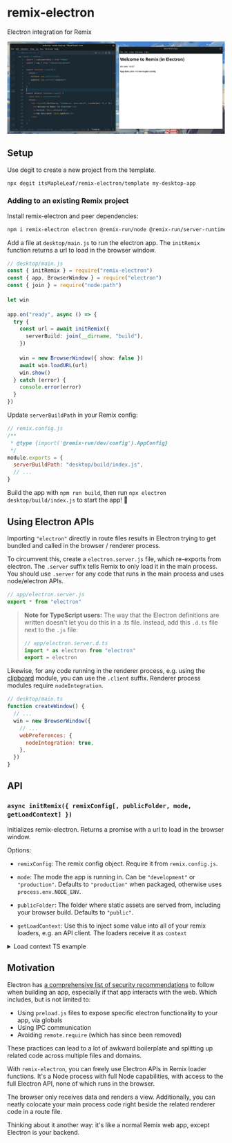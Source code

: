 # remix-electron

Electron integration for Remix

![demo screenshot](./screenshot.png)

## Setup

Use degit to create a new project from the template.

```sh
npx degit itsMapleLeaf/remix-electron/template my-desktop-app
```

### Adding to an existing Remix project

Install remix-electron and peer dependencies:

```bash
npm i remix-electron electron @remix-run/node @remix-run/server-runtime react react-dom
```

Add a file at `desktop/main.js` to run the electron app. The `initRemix` function returns a url to load in the browser window.

```ts
// desktop/main.js
const { initRemix } = require("remix-electron")
const { app, BrowserWindow } = require("electron")
const { join } = require("node:path")

let win

app.on("ready", async () => {
  try {
    const url = await initRemix({
      serverBuild: join(__dirname, "build"),
    })

    win = new BrowserWindow({ show: false })
    await win.loadURL(url)
    win.show()
  } catch (error) {
    console.error(error)
  }
})
```

Update `serverBuildPath` in your Remix config:

```js
// remix.config.js
/**
 * @type {import('@remix-run/dev/config').AppConfig}
 */
module.exports = {
  serverBuildPath: "desktop/build/index.js",
  // ...
}
```

Build the app with `npm run build`, then run `npx electron desktop/build/index.js` to start the app! 🚀

## Using Electron APIs

Importing `"electron"` directly in route files results in Electron trying to get bundled and called in the browser / renderer process.

To circumvent this, create a `electron.server.js` file, which re-exports from electron. The `.server` suffix tells Remix to only load it in the main process. You should use `.server` for any code that runs in the main process and uses node/electron APIs.

```js
// app/electron.server.js
export * from "electron"
```

> **Note for TypeScript users:** The way that the Electron definitions are written doesn't let you do this in a .ts file. Instead, add this `.d.ts` file next to the `.js` file:
>
> ```ts
> // app/electron.server.d.ts
> import * as electron from "electron"
> export = electron
> ```

Likewise, for any code running in the renderer process, e.g. using the [clipboard](https://www.electronjs.org/docs/latest/api/clipboard) module, you can use the `.client` suffix. Renderer process modules require `nodeIntegration`.

```js
// desktop/main.ts
function createWindow() {
  // ...
  win = new BrowserWindow({
    // ...
    webPreferences: {
      nodeIntegration: true,
    },
  })
}
```

## API

### `async initRemix({ remixConfig[, publicFolder, mode, getLoadContext] })`

Initializes remix-electron. Returns a promise with a url to load in the browser window.

Options:

- `remixConfig`: The remix config object. Require it from `remix.config.js`.

- `mode`: The mode the app is running in. Can be `"development"` or `"production"`. Defaults to `"production"` when packaged, otherwise uses `process.env.NODE_ENV`.

- `publicFolder`: The folder where static assets are served from, including your browser build. Defaults to `"public"`.

- `getLoadContext`: Use this to inject some value into all of your remix loaders, e.g. an API client. The loaders receive it as `context`

<details>
<summary>Load context TS example</summary>

**app/context.ts**

```ts
import type * as remix from "@remix-run/server-runtime"

// your context type
export type LoadContext = {
  secret: string
}

// a custom data function args type to use for loaders/actions
export type DataFunctionArgs = Omit<remix.DataFunctionArgs, "context"> & {
  context: LoadContext
}
```

**desktop/main.js**

```ts
const url = await initRemix({
  // ...

  /** @type {import("~/context").LoadContext} */
  getLoadContext: () => ({
    secret: "123",
  }),
})
```

In a route file:

```ts
import type { DataFunctionArgs, LoadContext } from "~/context"

export async function loader({ context }: DataFunctionArgs) {
  // do something with context
}
```

</details>

## Motivation

Electron has [a comprehensive list of security recommendations](https://www.electronjs.org/docs/latest/tutorial/security) to follow when building an app, especially if that app interacts with the web. Which includes, but is not limited to:

- Using `preload.js` files to expose specific electron functionality to your app, via globals
- Using IPC communication
- Avoiding `remote.require` (which has since been removed)

These practices can lead to a lot of awkward boilerplate and splitting up related code across multiple files and domains.

With `remix-electron`, you can freely use Electron APIs in Remix loader functions. It's a Node process with full Node capabilities, with access to the full Electron API, none of which runs in the browser.

The browser only receives data and renders a view. Additionally, you can neatly colocate your main process code right beside the related renderer code in a route file.

Thinking about it another way: it's like a normal Remix web app, except Electron is your backend.
